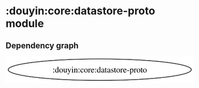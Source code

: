 # :douyin:core:datastore-proto module
## Dependency graph
![Dependency graph](../../../docs/images/graphs/dep_graph_douyin_core_datastore_proto.svg)
